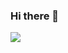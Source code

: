 ### Hi there 👋

<a href="https://github.com/ICE99125"><img src="https://github-readme-stats.vercel.app/api?username=ICE99125&show_icons=true" /></a>

